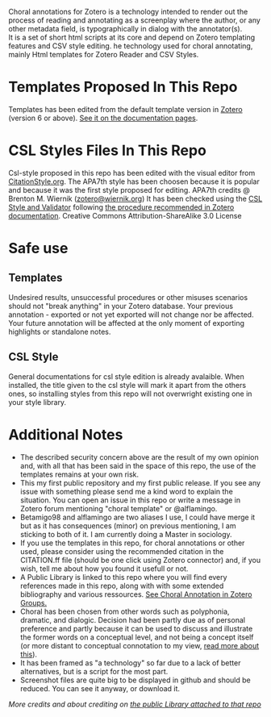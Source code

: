 Choral annotations for Zotero is a technology intended to render out the process of reading and annotating as a screenplay where the author, or any other metadata field, is typographically in dialog with the annotator(s).<br />
It is a set of short html scripts at its core and depend on Zotero templating features and CSV style editing.
he technology used for choral annotating, mainly Html templates for Zotero Reader and CSV Styles.
# Templates Proposed In This Repo
Templates has been edited from the default template version in [Zotero](https://www.zotero.org/about/) (version 6 or above). [See it on the documentation pages](https://www.zotero.org/support/note_templates).
# CSL Styles Files In This Repo
Csl-style proposed in this repo has been edited with the visual editor from [CitationStyle.org](https://editor.citationstyles.org/visualEditor/).
The APA7th style has been choosen because it is popular and because it was the first style proposed for editing. APA7th credits @ Brenton M. Wiernik (zotero@wiernik.org)
It has been checked using the [CSL Style and Validator](https://validator.citationstyles.org/) following [the procedure recommended in Zotero documentation](https://www.zotero.org/support/dev/citation_styles/style_editing_step-by-step#validation). Creative Commons Attribution-ShareAlike 3.0 License
# Safe use
## Templates
Undesired results, unsuccessful procedures or other misuses scenarios should not "break anything" in your Zotero database. Your previous annotation - exported or not yet exported will not change nor be affected. Your future annotation will be affected at the only moment of exporting highlights or standalone notes.
## CSL Style
General documentations for csl style edition is already avalaible.
When installed, the title given to the csl style will mark it apart from the others ones, so installing styles from this repo will not overwright existing one in your style library.
# Additional Notes
* The described security concern above are the result of my own opinion and, with all that has been said in the space of this repo, the use of the templates remains at your own risk.<br />
* This my first public repository and my first public release. If you see any issue with something please send me a kind word to explain the situation. You can open an issue in this repo or write a message in Zotero forum mentioning "choral template" or @alflamingo.
* Betamigo98 and alflamingo are two aliases I use, I could have merge it but as it has consequences (minor) on previous mentioning, I am sticking to both of it. I am currently doing a Master in sociology.
* If you use the templates in this repo, for choral annotations or other used, please consider using the recommended citation in the CITATION.ff file (should be one click using Zotero connector) and, if you wish, tell me about how you found it usefull or not.
* A Public Library is linked to this repo where you will find every references made in this repo, along with with some extended bibliography and various ressources. [See Choral Annotation in Zotero Groups.](https://www.zotero.org/search/type/group?q=Choral%20Annotation)
* Choral has been chosen from other words such as polyphonia, dramatic, and dialogic. Decision had been partly due as of personal preference and partly because it can be used to discuss and illustrate the former words on a conceptual level, and not being a concept itself (or more distant to conceptual connotation to my view, [read more about this](https://github.com/betamigo98/Choral-Annotations-For-Zotero/blob/main/README.md#more-about-choral-annotations)).
* It has been framed as "a technology" so far due to a lack of better alternatives, but is a script for the most part.
* Screenshot files are quite big to be displayed in github and should be reduced. You can see it anyway, or download it.

<i>More credits and about crediting on [the public Library attached to that repo](https://www.zotero.org/search/type/group?q=Choral%20Annotations)</i>

